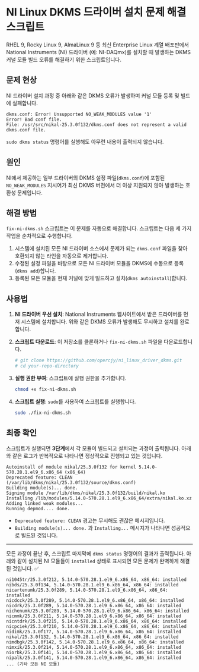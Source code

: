 # NI Linux DKMS 드라이버 설치 문제 해결 스크립트

RHEL 9, Rocky Linux 9, AlmaLinux 9 등 최신 Enterprise Linux 계열 배포판에서 National Instruments (NI) 드라이버 (예: NI-DAQmx)를 설치할 때 발생하는 DKMS 커널 모듈 빌드 오류를 해결하기 위한 스크립트입니다.

## 문제 현상

NI 드라이버 설치 과정 중 아래와 같은 DKMS 오류가 발생하며 커널 모듈 등록 및 빌드에 실패합니다.

```
dkms.conf: Error! Unsupported NO_WEAK_MODULES value '1'
Error! Bad conf file.
File: /usr/src/nikal-25.3.0f132/dkms.conf does not represent a valid dkms.conf file.
```

`sudo dkms status` 명령어를 실행해도 아무런 내용이 출력되지 않습니다.

## 원인

NI에서 제공하는 일부 드라이버의 DKMS 설정 파일(`dkms.conf`)에 포함된 `NO_WEAK_MODULES` 지시어가 최신 DKMS 버전에서 더 이상 지원되지 않아 발생하는 호환성 문제입니다.

## 해결 방법

`fix-ni-dkms.sh` 스크립트는 이 문제를 자동으로 해결합니다. 스크립트는 다음 세 가지 작업을 순차적으로 수행합니다.

1.  시스템에 설치된 모든 NI 드라이버 소스에서 문제가 되는 `dkms.conf` 파일을 찾아 호환되지 않는 라인을 자동으로 제거합니다.
2.  수정된 설정 파일을 바탕으로 모든 NI 드라이버 모듈을 DKMS에 수동으로 등록(`dkms add`)합니다.
3.  등록된 모든 모듈을 현재 커널에 맞게 빌드하고 설치(`dkms autoinstall`)합니다.

## 사용법

1.  **NI 드라이버 우선 설치**: National Instruments 웹사이트에서 받은 드라이버를 먼저 시스템에 설치합니다. 위와 같은 DKMS 오류가 발생해도 무시하고 설치를 완료합니다.

2.  **스크립트 다운로드**: 이 저장소를 클론하거나 `fix-ni-dkms.sh` 파일을 다운로드합니다.
    ```bash
    # git clone https://github.com/opercjy/ni_linux_driver_dkms.git
    # cd your-repo-directory
    ```

3.  **실행 권한 부여**: 스크립트에 실행 권한을 추가합니다.
    ```bash
    chmod +x fix-ni-dkms.sh
    ```

4.  **스크립트 실행**: `sudo`를 사용하여 스크립트를 실행합니다.
    ```bash
    sudo ./fix-ni-dkms.sh
    ```

## 최종 확인

스크립트가 실행되면 **3단계**에서 각 모듈이 빌드되고 설치되는 과정이 출력됩니다. 아래와 같은 로그가 반복적으로 나타나면 정상적으로 진행되고 있는 것입니다.

```
Autoinstall of module nikal/25.3.0f132 for kernel 5.14.0-570.28.1.el9_6.x86_64 (x86_64)
Deprecated feature: CLEAN (/var/lib/dkms/nikal/25.3.0f132/source/dkms.conf)
Building module(s)... done.
Signing module /var/lib/dkms/nikal/25.3.0f132/build/nikal.ko
Installing /lib/modules/5.14.0-570.28.1.el9_6.x86_64/extra/nikal.ko.xz
Adding linked weak modules...
Running depmod.... done.
```
* `Deprecated feature: CLEAN` 경고는 무시해도 괜찮은 메시지입니다.
* `Building module(s)... done.` 과 `Installing...` 메시지가 나타나면 성공적으로 빌드된 것입니다.

---

모든 과정이 끝난 후, 스크립트 마지막에 `dkms status` 명령어의 결과가 출력됩니다. 아래와 같이 설치된 NI 모듈들이 `installed` 상태로 표시되면 모든 문제가 완벽하게 해결된 것입니다. ✅

```
ni1045tr/25.3.0f212, 5.14.0-570.28.1.el9_6.x86_64, x86_64: installed
nibds/25.3.0f134, 5.14.0-570.28.1.el9_6.x86_64, x86_64: installed
nicartenumk/25.3.0f289, 5.14.0-570.28.1.el9_6.x86_64, x86_64: installed
nicdcck/25.3.0f289, 5.14.0-570.28.1.el9_6.x86_64, x86_64: installed
nicdrk/25.3.0f289, 5.14.0-570.28.1.el9_6.x86_64, x86_64: installed
nichenumk/25.3.0f289, 5.14.0-570.28.1.el9_6.x86_64, x86_64: installed
nicmmk/25.3.0f211, 5.14.0-570.28.1.el9_6.x86_64, x86_64: installed
nicntdrk/25.3.0f215, 5.14.0-570.28.1.el9_6.x86_64, x86_64: installed
nicpciek/25.3.0f210, 5.14.0-570.28.1.el9_6.x86_64, x86_64: installed
nidimk/25.3.0f177, 5.14.0-570.28.1.el9_6.x86_64, x86_64: installed
nikal/25.3.0f132, 5.14.0-570.28.1.el9_6.x86_64, x86_64: installed
nimdbgk/25.3.0f142, 5.14.0-570.28.1.el9_6.x86_64, x86_64: installed
nimxik/25.3.0f214, 5.14.0-570.28.1.el9_6.x86_64, x86_64: installed
niorbk/25.3.0f141, 5.14.0-570.28.1.el9_6.x86_64, x86_64: installed
nipalk/25.3.0f141, 5.14.0-570.28.1.el9_6.x86_64, x86_64: installed
... (기타 모든 NI 모듈)
```
